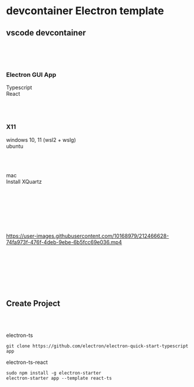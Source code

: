 # devcontainer Electron template

## vscode devcontainer

<br><br><br>

### Electron GUI App

Typescript  
React

<br><br>

### X11

windows 10, 11 (wsl2 + wslg)  
ubuntu

<br><br>

mac  
Install XQuartz



<br><br><br><br><br><br>




https://user-images.githubusercontent.com/10168979/212466628-74fa973f-476f-4deb-9ebe-6b5fcc69e036.mp4



<br><br><br><br><br><br>



## Create Project

<br><br>

electron-ts
```
git clone https://github.com/electron/electron-quick-start-typescript app
```

electron-ts-react
```
sudo npm install -g electron-starter
electron-starter app --template react-ts
```






<br><br><br><br><br><br>

<br><br><br>
<br><br><br>
<br><br><br>

